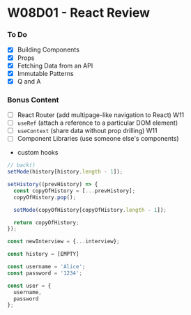 # W08D01 - React Review

### To Do
- [x] Building Components
- [x] Props
- [x] Fetching Data from an API
- [x] Immutable Patterns
- [x] Q and A

### Bonus Content
- [ ] React Router (add multipage-like navigation to React) W11
- [ ] `useRef` (attach a reference to a particular DOM element)
- [ ] `useContext` (share data without prop drilling) W11
- [ ] Component Libraries (use someone else's components)

* custom hooks

```js
// back()
setMode(history[history.length - 1]);

setHistory((prevHistory) => {
  const copyOfHistory = [...prevHistory];
  copyOfHistory.pop();

  setMode(copyOfHistory[copyOfHistory.length - 1]);

  return copyOfHistory;
});

const newInterview = {...interview};

const history = [EMPTY]
```


```js
const username = 'Alice';
const password = '1234';

const user = {
  username,
  password
};
```











